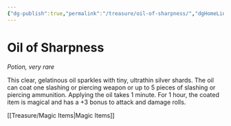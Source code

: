 ```yaml
---
{"dg-publish":true,"permalink":"/treasure/oil-of-sharpness/","dgHomeLink":false,"dgPassFrontmatter":true}
---
```



# Oil of Sharpness

*Potion, very rare*

This clear, gelatinous oil sparkles with tiny, ultrathin silver shards. The oil can coat one slashing or piercing weapon or up to 5 pieces of slashing or piercing ammunition. Applying the oil takes 1 minute. For 1 hour, the coated item is magical and has a +3 bonus to attack and damage rolls.


[[Treasure/Magic Items|Magic Items]]